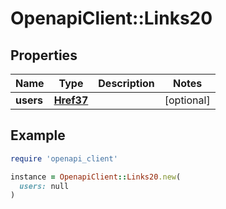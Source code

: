 # OpenapiClient::Links20

## Properties

| Name | Type | Description | Notes |
| ---- | ---- | ----------- | ----- |
| **users** | [**Href37**](Href37.md) |  | [optional] |

## Example

```ruby
require 'openapi_client'

instance = OpenapiClient::Links20.new(
  users: null
)
```

